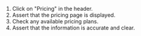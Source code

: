 1. Click on "Pricing" in the header.
2. Assert that the pricing page is displayed.
3. Check any available pricing plans.
4. Assert that the information is accurate and clear.